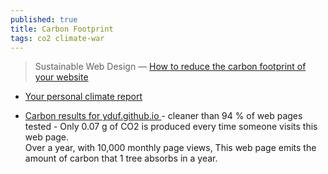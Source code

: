 ```yaml
---
published: true
title: Carbon Footprint
tags: co2 climate-war
---
```

> Sustainable Web Design — [How to reduce the carbon footprint of your website](https://medium.com/tblx-insider/sustainable-web-design-how-to-reduce-the-carbon-footprint-of-your-website-2a2059efe04)

- [Your personal climate report](https://nosgestesclimat.fr/fin?diapo=categories&details=t4.38s1.55a1.47l0.69d0.40)

- [ Carbon results for yduf.github.io ](https://www.websitecarbon.com/website/yduf-github-io/) - cleaner than
94 % of web pages tested - Only
0.07 g of CO2 is produced every time someone visits this web page.  
Over a year, with 10,000 monthly page views, This web page emits the amount of carbon that 1 tree absorbs in a year.
